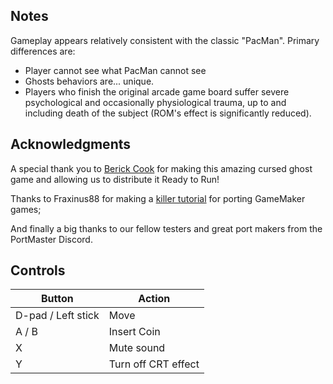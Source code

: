 ## Notes

Gameplay appears relatively consistent with the classic "PacMan". Primary differences are:

* Player cannot see what PacMan cannot see
* Ghosts behaviors are... unique.
* Players who finish the original arcade game board suffer severe psychological and occasionally physiological trauma, up to and including death of the subject (ROM's effect is significantly reduced).

## Acknowledgments

A special thank you to [Berick Cook](https://berickcook.itch.io/pacman) for making this amazing cursed ghost game and allowing us to distribute it Ready to Run!

Thanks to Fraxinus88 for making a [killer tutorial](https://github.com/Fraxinus88/GMloader-ports?tab=readme-ov-file) for porting GameMaker games;

And finally a big thanks to our fellow testers and great port makers from the PortMaster Discord.


## Controls

| Button | Action |
|--|--| 
|D-pad / Left stick|Move|
|A / B|Insert Coin|
|X|Mute sound|
|Y|Turn off CRT effect|


